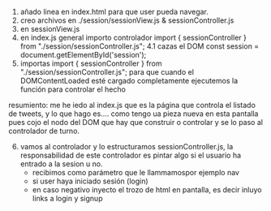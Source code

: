 1. añado linea en index.html <!--<nav id="session"></nav>--> para que user pueda navegar.
2. creo archivos en ./session/sessionView.js & sessionController.js
3. en sessionView.js 
4. en index.js general importo controlador import { sessionController } from "./session/sessionController.js";
4.1 cazas el DOM const session = document.getElementById('session');
5. importas import { sessionController } from "./session/sessionController.js"; para que cuando el DOMContentLoaded esté cargado completamente ejecutemos la función para controlar el hecho

resumiento: me he iedo al index.js que es la página que controla el listado de tweets, y lo que hago es.... como tengo ua pieza nueva en esta pantalla pues cojo el nodo del DOM que hay que construir o controlar y se lo paso al controlador de turno.

6. vamos al controlador y lo estructuramos sessionController.js, la responsabilidad de este controlador es pintar algo si el usuario ha entrado a la sesion u no.
   - recibimos como parámetro que le llammamospor ejemplo nav  
   - si user haya iniciado sesión (login) 
   - en caso negativo inyecto el trozo de html en pantalla, es decir inluyo links a login y signup
